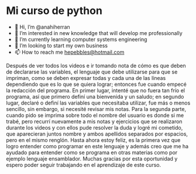 # Mi curso de python
- 👋 Hi, I’m @anahiherran
- 👀 I’m interested in new knowledge that will develop me professionally
- 🌱 I’m currently learning computer systems engineering
- 💞️ I’m looking to start my own business
- 📫 How to reach me hepebbles@hotmail.com

<!---
anahiherran/anahiherran is a ✨ special ✨ repository because its `README.md` (this file) appears on your GitHub profile.
You can click the Preview link to take a look at your changes.
--->
Después de ver todos los videos e ir tomando nota de cómo es que deben de declararse las variables, el lenguaje que debe utilizarse para que se impriman, como se deben expresar todas y cada una de las líneas dependiendo que es lo que se quiera lograr; entonces fue cuando empecé la redacción del programa.
En primer lugar, intenté que no fuera tan frío el programa, así que primero definí una bienvenida y un saludo; en segundo lugar, declaré o definí las variables que necesitaba utilizar, fue más o menos sencillo, sin embargo, si necesité revisar mis notas.
Para la segunda parte, cuando pido se imprima sobre todo el nombre del usuario es donde si me trabé, pero recurrí nuevamente a mis notas y ejercicios que se realizaron durante los videos y con ellos pude resolver la duda y logré mi cometido, que aparecieran juntos nombre y ambos apellidos separados por espacios, pero en el mismo renglón.
Hasta ahora estoy feliz, es la primera vez que logro entender como programar en este lenguaje y además creo que me ha ayudado para entender como se programa en otras materias como por ejemplo lenguaje ensamblador.
Muchas gracias por esta oportunidad y espero poder seguir trabajando en el aprendizaje de este curso.
